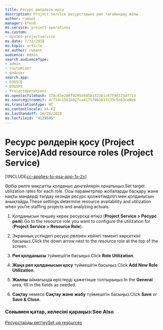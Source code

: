 ```yaml
---
title: Ресурс рөлдерін қосу
description: Project Service ресурстарына рөл тағайындау жолы
author: rumant
manager: kfend
ms.service: project-operations
ms.custom:
- dyn365-projectservice
ms.date: 7/31/2018
ms.topic: article
ms.author: rumant
audience: Admin
search.audienceType:
- admin
- customizer
- enduser
search.app:
- D365CE
- D365PS
- ProjectOperations
ms.openlocfilehash: 378c43e206f9295d445b1323b1c67f9d573df713
ms.sourcegitcommit: 4cf1dc1561b92fca4175f0b3813133c5e63ce8e6
ms.translationtype: HT
ms.contentlocale: kk-KZ
ms.lasthandoff: 10/28/2020
ms.locfileid: "4129595"
---
```

# <a name="add-resource-roles-project-service"></a><span data-ttu-id="27704-103">Ресурс рөлдерін қосу (Project Service)</span><span class="sxs-lookup"><span data-stu-id="27704-103">Add resource roles (Project Service)</span></span>

[!INCLUDE[cc-applies-to-psa-app-1x-2x](../includes/cc-applies-to-psa-app-1x-2x.md)]

<span data-ttu-id="27704-104">Әрбір рөлге мақсатты қолданыс деңгейлерін орнатыңыз.</span><span class="sxs-lookup"><span data-stu-id="27704-104">Set target utilization rates for each role.</span></span> <span data-ttu-id="27704-105">Осы параметрлер жобаларды басқару және нақты мәндерді талдау кезінде ресурс қолжетімділігі мен қолданысын анықтайды.</span><span class="sxs-lookup"><span data-stu-id="27704-105">These settings determine resource availability and utilization when you’re staffing projects and analyzing actuals.</span></span>  
  
1.  <span data-ttu-id="27704-106">Қолданысын теңшеу керек ресурсқа өтіңіз (**Project Service > Ресурс рөлі**).</span><span class="sxs-lookup"><span data-stu-id="27704-106">Go to the resource role you want to configure the utilization for (**Project Service > Resource Role**).</span></span>  
  
2.  <span data-ttu-id="27704-107">Экранның үстіндегі ресурс рөлінен кейінгі төменгі көрсеткіні басыңыз.</span><span class="sxs-lookup"><span data-stu-id="27704-107">Click the down arrow next to the resource role at the top of the screen.</span></span>  
  
3.  <span data-ttu-id="27704-108">**Рөл қолданысы** түймешігін басыңыз.</span><span class="sxs-lookup"><span data-stu-id="27704-108">Click **Role Utilization**.</span></span>  
  
4.  <span data-ttu-id="27704-109">**Жаңа рөл қолданысын қосу** түймешігін басыңыз.</span><span class="sxs-lookup"><span data-stu-id="27704-109">Click **Add New Role Utilization**.</span></span>  
  
5.  <span data-ttu-id="27704-110">**Жалпы** аймағында өрістерді қажетінше толтырыңыз.</span><span class="sxs-lookup"><span data-stu-id="27704-110">In the **General** area, fill in the fields as needed.</span></span>  
  
6.  <span data-ttu-id="27704-111">**Сақтау** немесе **Сақтау және жабу** түймешігін басыңыз.</span><span class="sxs-lookup"><span data-stu-id="27704-111">Click **Save** or **Save & Close**.</span></span>  
  
### <a name="see-also"></a><span data-ttu-id="27704-112">Сонымен қатар, келесіні қараңыз:</span><span class="sxs-lookup"><span data-stu-id="27704-112">See Also</span></span>  
 [<span data-ttu-id="27704-113">Ресурстарды реттеу</span><span class="sxs-lookup"><span data-stu-id="27704-113">Set up resources</span></span>](../psa/set-up-resources.md)
